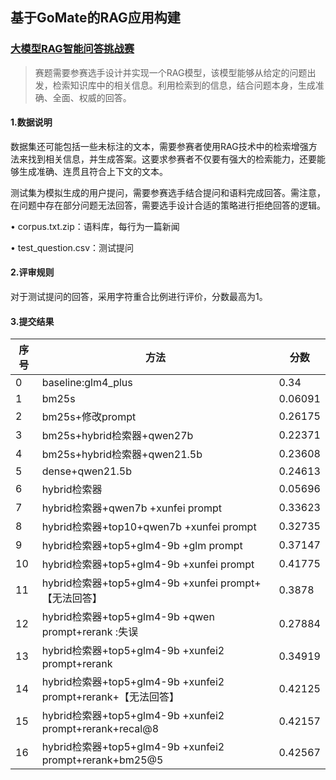 ## 基于GoMate的RAG应用构建

### [大模型RAG智能问答挑战赛](https://challenge.xfyun.cn/topic/info?type=RAG-quiz)

> 赛题需要参赛选手设计并实现一个RAG模型，该模型能够从给定的问题出发，检索知识库中的相关信息。利用检索到的信息，结合问题本身，生成准确、全面、权威的回答。

#### 1.数据说明

数据集还可能包括一些未标注的文本，需要参赛者使用RAG技术中的检索增强方法来找到相关信息，并生成答案。这要求参赛者不仅要有强大的检索能力，还要能够生成准确、连贯且符合上下文的文本。

测试集为模拟生成的用户提问，需要参赛选手结合提问和语料完成回答。需注意，在问题中存在部分问题无法回答，需要选手设计合适的策略进行拒绝回答的逻辑。

• corpus.txt.zip：语料库，每行为一篇新闻

• test_question.csv：测试提问

#### 2.评审规则

对于测试提问的回答，采用字符重合比例进行评价，分数最高为1。

#### 3.提交结果

| 序号 | 方法                                                    | 分数      |
|----|-------------------------------------------------------|---------|
| 0  | baseline:glm4_plus                                    | 0.34    |
| 1  | bm25s                                                 | 0.06091 |
| 2  | bm25s+修改prompt                                        | 0.26175 |
| 3  | bm25s+hybrid检索器+qwen27b                               | 0.22371 |
| 4  | bm25s+hybrid检索器+qwen21.5b                             | 0.23608 |
| 5  | dense+qwen21.5b                                       | 0.24613 |
| 6  | hybrid检索器                                             | 0.05696 |
| 7  | hybrid检索器+qwen7b +xunfei prompt                       | 0.33623 |
| 8  | hybrid检索器+top10+qwen7b +xunfei prompt                 | 0.32735 |
| 9  | hybrid检索器+top5+glm4-9b +glm prompt                    | 0.37147 |
| 10 | hybrid检索器+top5+glm4-9b +xunfei prompt                 | 0.41775 |
| 11 | hybrid检索器+top5+glm4-9b +xunfei prompt+【无法回答】          | 0.3878  |
| 12 | hybrid检索器+top5+glm4-9b +qwen prompt+rerank :失误        | 0.27884 |
| 13 | hybrid检索器+top5+glm4-9b +xunfei2 prompt+rerank         | 0.34919 |
| 14 | hybrid检索器+top5+glm4-9b +xunfei2 prompt+rerank+【无法回答】  | 0.42125 |
| 15 | hybrid检索器+top5+glm4-9b +xunfei2 prompt+rerank+recal@8 | 0.42157 |
| 16 | hybrid检索器+top5+glm4-9b +xunfei2 prompt+rerank+bm25@5  | 0.42567 |
